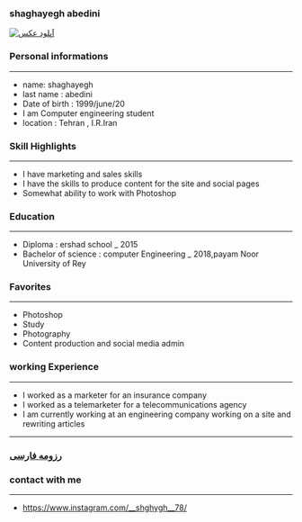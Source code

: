 
### shaghayegh abedini
<a href="http://uupload.ir/view/35fn_img_20181031_095912522.jpg" target="_blank"><img src="http://uupload.ir/files/35fn_img_20181031_095912522_thumb.jpg" border="0" alt="آپلود عکس" /></a>

### Personal informations

---
+ name: shaghayegh
+ last name : abedini
+ Date of birth : 1999/june/20
+ I am Computer engineering student
+ location : Tehran , I.R.Iran


### Skill Highlights

---
+ I have marketing and sales skills
+ I have the skills to produce content for the site and social pages
+ Somewhat ability to work with Photoshop

### Education

---
+ Diploma : ershad school
_ 2015
+ Bachelor of science : computer Engineering
_ 2018,payam Noor University of Rey 

### Favorites

---
+ Photoshop
+ Study
+ Photography 
+ Content production and social media admin

### working Experience

---
+ I worked as a marketer for an insurance company
+ I worked as a telemarketer for a telecommunications agency
+ I am currently working at an engineering company working on a site and rewriting articles

---
### [رزومه فارسی](Resume-Fa.md)

### contact with me

---
+ https://www.instagram.com/__shghygh__78/
